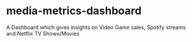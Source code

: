 # media-metrics-dashboard
A Dashboard which gives insights on Video Game sales, Spotify streams and Netflix TV Shows/Movies
